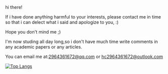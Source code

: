 hi there!

If i have done anything harmful to your interests, please contact me in time so that i can delect what i said and apologize to you, :)

Hope you don't mind me ;)

I'm now studing all day long,so i don't have much time write comments in any academic papers or any articles.

You can email me at:2964361672@qq.com or hc2964361672@outlook.com 


[![Top Langs](https://github-readme-stats.vercel.app/api/top-langs/?username=Danburen)](https://github.com/Danburen/github-readme-stats)

